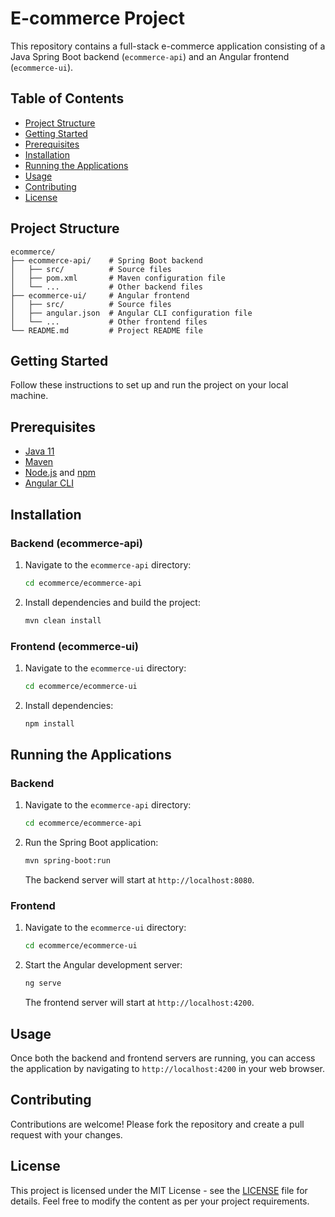 # E-commerce Project

This repository contains a full-stack e-commerce application consisting of a Java Spring Boot backend (`ecommerce-api`) and an Angular frontend (`ecommerce-ui`).

## Table of Contents

- [Project Structure](#project-structure)
- [Getting Started](#getting-started)
- [Prerequisites](#prerequisites)
- [Installation](#installation)
- [Running the Applications](#running-the-applications)
- [Usage](#usage)
- [Contributing](#contributing)
- [License](#license)

## Project Structure

```plaintext
ecommerce/
├── ecommerce-api/    # Spring Boot backend
│   ├── src/          # Source files
│   ├── pom.xml       # Maven configuration file
│   └── ...           # Other backend files
├── ecommerce-ui/     # Angular frontend
│   ├── src/          # Source files
│   ├── angular.json  # Angular CLI configuration file
│   └── ...           # Other frontend files
└── README.md         # Project README file

```


## Getting Started

Follow these instructions to set up and run the project on your local machine.

## Prerequisites

- [Java 11](https://www.oracle.com/java/technologies/javase-jdk11-downloads.html)
- [Maven](https://maven.apache.org/)
- [Node.js](https://nodejs.org/) and [npm](https://www.npmjs.com/)
- [Angular CLI](https://angular.io/cli)

## Installation

### Backend (ecommerce-api)

1. Navigate to the `ecommerce-api` directory:

    ```bash
    cd ecommerce/ecommerce-api
    ```

2. Install dependencies and build the project:

    ```bash
    mvn clean install
    ```

### Frontend (ecommerce-ui)

1. Navigate to the `ecommerce-ui` directory:

    ```bash
    cd ecommerce/ecommerce-ui
    ```

2. Install dependencies:

    ```bash
    npm install
    ```

## Running the Applications

### Backend

1. Navigate to the `ecommerce-api` directory:

    ```bash
    cd ecommerce/ecommerce-api
    ```

2. Run the Spring Boot application:

    ```bash
    mvn spring-boot:run
    ```

   The backend server will start at `http://localhost:8080`.

### Frontend

1. Navigate to the `ecommerce-ui` directory:

    ```bash
    cd ecommerce/ecommerce-ui
    ```

2. Start the Angular development server:

    ```bash
    ng serve
    ```

   The frontend server will start at `http://localhost:4200`.

## Usage

Once both the backend and frontend servers are running, you can access the application by navigating to `http://localhost:4200` in your web browser.

## Contributing

Contributions are welcome! Please fork the repository and create a pull request with your changes.

## License

This project is licensed under the MIT License - see the [LICENSE](LICENSE) file for details.
Feel free to modify the content as per your project requirements.
